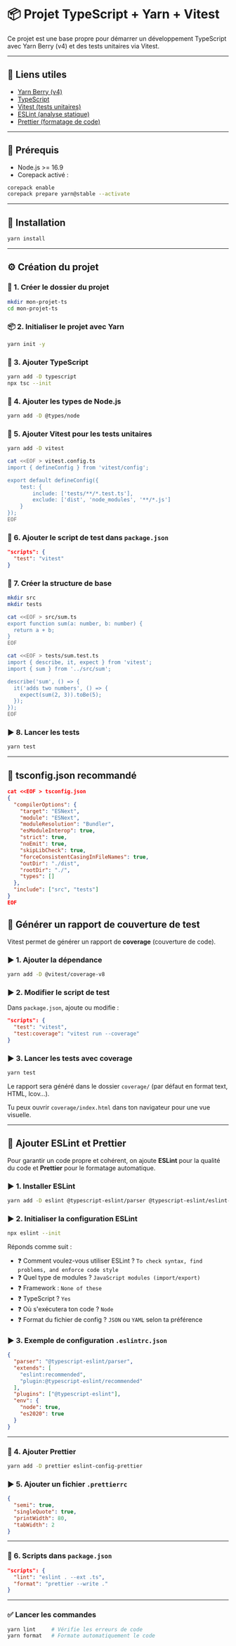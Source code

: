 # 📦 Projet TypeScript + Yarn + Vitest

Ce projet est une base propre pour démarrer un développement TypeScript avec Yarn Berry (v4) et des tests unitaires via Vitest.

---

## 🔗 Liens utiles

- [Yarn Berry (v4)](https://yarnpkg.com/)
- [TypeScript](https://www.typescriptlang.org/)
- [Vitest (tests unitaires)](https://vitest.dev/)
- [ESLint (analyse statique)](https://eslint.org/)
- [Prettier (formatage de code)](https://prettier.io/)


---

## 🧰 Prérequis

- Node.js >= 16.9
- Corepack activé :
  
```bash
corepack enable
corepack prepare yarn@stable --activate
```

---

## 🚀 Installation

```bash
yarn install
```

---

## ⚙️ Création du projet

### 📁 1. Créer le dossier du projet

```bash
mkdir mon-projet-ts
cd mon-projet-ts
```

### 📦 2. Initialiser le projet avec Yarn

```bash
yarn init -y
```

### 🧠 3. Ajouter TypeScript

```bash
yarn add -D typescript
npx tsc --init
```

### 🧩 4. Ajouter les types de Node.js

```bash
yarn add -D @types/node
```

### 🧪 5. Ajouter Vitest pour les tests unitaires

```bash
yarn add -D vitest
```

```bash
cat <<EOF > vitest.config.ts
import { defineConfig } from 'vitest/config';

export default defineConfig({
    test: {
        include: ['tests/**/*.test.ts'],
        exclude: ['dist', 'node_modules', '**/*.js']
    }
});
EOF

```

### 📝 6. Ajouter le script de test dans `package.json`

```json
"scripts": {
  "test": "vitest"
}
```

### 📁 7. Créer la structure de base

```bash
mkdir src
mkdir tests
```

```bash
cat <<EOF > src/sum.ts
export function sum(a: number, b: number) {
  return a + b;
}
EOF
```

```bash
cat <<EOF > tests/sum.test.ts
import { describe, it, expect } from 'vitest';
import { sum } from '../src/sum';

describe('sum', () => {
  it('adds two numbers', () => {
    expect(sum(2, 3)).toBe(5);
  });
});
EOF

```

### ▶️ 8. Lancer les tests

```bash
yarn test
```

---

## 🔧 tsconfig.json recommandé

```json
cat <<EOF > tsconfig.json
{
  "compilerOptions": {
    "target": "ESNext",
    "module": "ESNext",
    "moduleResolution": "Bundler",
    "esModuleInterop": true,
    "strict": true,
    "noEmit": true,
    "skipLibCheck": true,
    "forceConsistentCasingInFileNames": true,
    "outDir": "./dist",
    "rootDir": "./",
    "types": []
  },
  "include": ["src", "tests"]
}
EOF
```

## 🧪 Générer un rapport de couverture de test

Vitest permet de générer un rapport de **coverage** (couverture de code).

### ▶️ 1. Ajouter la dépendance

```bash
yarn add -D @vitest/coverage-v8
```

### ▶️ 2. Modifier le script de test

Dans `package.json`, ajoute ou modifie :

```json
"scripts": {
  "test": "vitest",
  "test:coverage": "vitest run --coverage"
}
```

### ▶️ 3. Lancer les tests avec coverage

```bash
yarn test
```

Le rapport sera généré dans le dossier `coverage/` (par défaut en format text, HTML, lcov…).

Tu peux ouvrir `coverage/index.html` dans ton navigateur pour une vue visuelle.

---

## 🧹 Ajouter ESLint et Prettier

Pour garantir un code propre et cohérent, on ajoute **ESLint** pour la qualité du code et **Prettier** pour le formatage automatique.

### ▶️ 1. Installer ESLint

```bash
yarn add -D eslint @typescript-eslint/parser @typescript-eslint/eslint-plugin
```

### ▶️ 2. Initialiser la configuration ESLint

```bash
npx eslint --init
```

Réponds comme suit :
- ❓ Comment voulez-vous utiliser ESLint ? `To check syntax, find problems, and enforce code style`
- ❓ Quel type de modules ? `JavaScript modules (import/export)`
- ❓ Framework : `None of these`
- ❓ TypeScript ? `Yes`
- ❓ Où s'exécutera ton code ? `Node`
- ❓ Format du fichier de config ? `JSON` ou `YAML` selon ta préférence

### ▶️ 3. Exemple de configuration `.eslintrc.json`

```json
{
  "parser": "@typescript-eslint/parser",
  "extends": [
    "eslint:recommended",
    "plugin:@typescript-eslint/recommended"
  ],
  "plugins": ["@typescript-eslint"],
  "env": {
    "node": true,
    "es2020": true
  }
}
```

---

### 🧼 4. Ajouter Prettier

```bash
yarn add -D prettier eslint-config-prettier
```

### ▶️ 5. Ajouter un fichier `.prettierrc`

```json
{
  "semi": true,
  "singleQuote": true,
  "printWidth": 80,
  "tabWidth": 2
}
```

---

### 🧪 6. Scripts dans `package.json`

```json
"scripts": {
  "lint": "eslint . --ext .ts",
  "format": "prettier --write ."
}
```

---

### ✅ Lancer les commandes

```bash
yarn lint     # Vérifie les erreurs de code
yarn format   # Formate automatiquement le code
```
